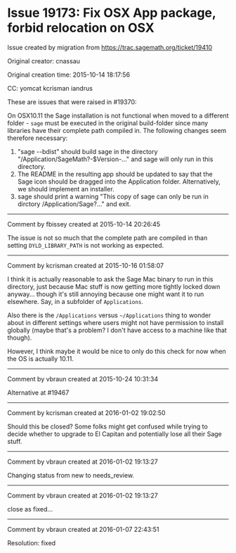 # Issue 19173: Fix OSX App package, forbid relocation on OSX

Issue created by migration from https://trac.sagemath.org/ticket/19410

Original creator: cnassau

Original creation time: 2015-10-14 18:17:56

CC:  yomcat kcrisman iandrus

These are issues that were raised in #19370:

On OSX10.11 the Sage installation is not functional when moved to a different folder - `sage` must be executed in the original build-folder since many libraries have their complete path compiled in. The following changes seem therefore necessary:

   1) "sage --bdist" should build sage in the directory "/Application/SageMath?-$Version-..." and sage will only run in this directory.
   2) The README in the resulting app should be updated to say that the Sage icon should be dragged into the Application folder. Alternatively, we should implement an installer.
   3) sage should print a warning "This copy of sage can only be run in dirctory /Application/Sage?..." and exit.



---

Comment by fbissey created at 2015-10-14 20:26:45

The issue is not so much that the complete path are compiled in than setting `DYLD_LIBRARY_PATH` is not working as expected.


---

Comment by kcrisman created at 2015-10-16 01:58:07

I think it is actually reasonable to ask the Sage Mac binary to run in this directory, just because Mac stuff is now getting more tightly locked down anyway... though it's still annoying because one might want it to run elsewhere.  Say, in a subfolder of `Applications`.

Also there is the `/Applications` versus `~/Applications` thing to wonder about in different settings where users might not have permission to install globally (maybe that's a problem? I don't have access to a machine like that though).

However, I think maybe it would be nice to only do this check for now when the OS is actually 10.11.


---

Comment by vbraun created at 2015-10-24 10:31:34

Alternative at #19467


---

Comment by kcrisman created at 2016-01-02 19:02:50

Should this be closed?  Some folks might get confused while trying to decide whether to upgrade to El Capitan and potentially lose all their Sage stuff.


---

Comment by vbraun created at 2016-01-02 19:13:27

Changing status from new to needs_review.


---

Comment by vbraun created at 2016-01-02 19:13:27

close as fixed...


---

Comment by vbraun created at 2016-01-07 22:43:51

Resolution: fixed
